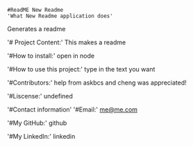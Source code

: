 
    #ReadME New Readme
    'What New Readme application does'
   Generates a readme
   

   '# Project Content:'
   This makes a readme

   '#How to install:'
   open in node

   '#How to use this project:'
   type in the text you want

   '#Contributors:'
   help from askbcs and cheng was appreciated!

   '#Liscense:'
   undefined

   '#Contact information'
   '#Email:'
   me@me.com

   '#My GitHub:'
   github

   '#My LinkedIn:'
   linkedin 
   